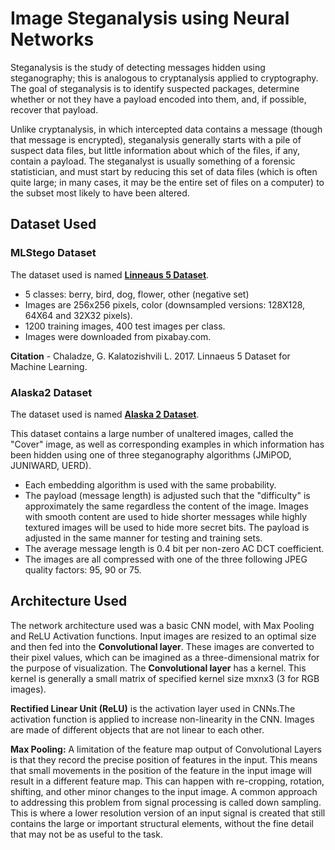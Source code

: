# Image Steganalysis using Neural Networks

Steganalysis is the study of detecting messages hidden using steganography; this is analogous to cryptanalysis applied to cryptography. The goal of steganalysis is to identify suspected packages, determine whether or not they have a payload encoded into them, and, if possible, recover that payload.
 <br>

Unlike cryptanalysis, in which intercepted data contains a message (though that message is encrypted), steganalysis generally starts with a pile of suspect data files, but little information about which of the files, if any, contain a payload. The steganalyst is usually something of a forensic statistician, and must start by reducing this set of data files (which is often quite large; in many cases, it may be the entire set of files on a computer) to the subset most likely to have been altered.


## Dataset Used 

### MLStego Dataset
The dataset used is named [**Linneaus 5 Dataset**](http://chaladze.com/l5/). 

* 5 classes: berry, bird, dog, flower, other (negative set)
* Images are 256x256 pixels, color (downsampled versions: 128X128, 64X64 and 32X32 pixels).
* 1200 training images, 400 test images per class.
* Images were downloaded from pixabay.com.

**Citation** - Chaladze, G. Kalatozishvili L. 2017. Linnaeus 5 Dataset for Machine Learning.

### Alaska2 Dataset

The dataset used is named [**Alaska 2 Dataset**](https://www.kaggle.com/c/alaska2-image-steganalysis). 

This dataset contains a large number of unaltered images, called the "Cover" image, as well as corresponding examples in which information has been hidden using one of three steganography algorithms (JMiPOD, JUNIWARD, UERD). 

* Each embedding algorithm is used with the same probability.
* The payload (message length) is adjusted such that the "difficulty" is approximately the same regardless the content of the image. Images with smooth content are used to hide shorter messages while highly textured images will be used to hide more secret bits. The payload is adjusted in the same manner for testing and training sets.
* The average message length is 0.4 bit per non-zero AC DCT coefficient.
* The images are all compressed with one of the three following JPEG quality factors: 95, 90 or 75.


## Architecture Used 
 The network architecture used was a basic CNN model, with Max Pooling and ReLU Activation functions. Input images are resized to an optimal size and then fed into the **Convolutional layer**. These images are converted to their pixel values, which can be imagined as a three-dimensional matrix for the purpose of visualization. The **Convolutional layer** has a kernel. This kernel is generally a small matrix of specified kernel size mxnx3 (3 for RGB images). 
<br>

**Rectified Linear Unit (ReLU)** is the activation layer used in CNNs.The activation function is applied to increase non-linearity in the CNN. Images are made of different objects that are not linear to each other.


**Max Pooling:** A limitation of the feature map output of Convolutional Layers is that they record the precise position of features in the input. This means that small movements in the position of the feature in the input image will result in a different feature map. This can happen with re-cropping, rotation, shifting, and other minor changes to the input image. A common approach to addressing this problem from signal processing is called down sampling. This is where a lower resolution version of an input signal is created that still contains the large or important structural elements, without the fine detail that may not be as useful to the task.
